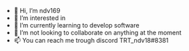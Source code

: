 - 👋 Hi, I’m ndv169
- 👀 I’m interested in 
- 🌱 I’m currently learning to develop software
- 💞️ I’m not looking to collaborate on anything at the moment
- 📫 You can reach me trough discord TRT_ndv18#8381

<!---
ndv169/ndv169 is a ✨ special ✨ repository because its `README.md` (this file) appears on your GitHub profile.
You can click the Preview link to take a look at your changes.
--->
